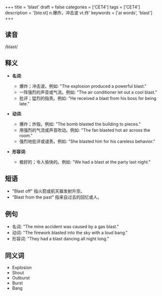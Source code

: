 +++
title = 'blast'
draft = false
categories = ['CET4']
tags = ['CET4']
description = '[blɑːst] n.爆炸，冲击波 vt.炸'
keywords = ['ai words', 'blast']
+++

## 读音
/blast/

## 释义
- **名词**:
  - 爆炸；冲击波。例如: "The explosion produced a powerful blast."
  - 一阵强烈的声音或气流。例如: "The air conditioner let out a cool blast."
  - 批评；猛烈的指责。例如: "He received a blast from his boss for being late."

- **动词**:
  - 爆炸；炸毁。例如: "The bomb blasted the building to pieces."
  - 用强烈的气流或声音吹动。例如: "The fan blasted hot air across the room."
  - 强烈地批评或谴责。例如: "She blasted him for his careless behavior."

- **形容词**:
  - 极好的；令人愉快的。例如: "We had a blast at the party last night."

## 短语
- "Blast off" 指火箭或航天器发射升空。
- "Blast from the past" 指来自过去的回忆或人。

## 例句
- 名词: "The mine accident was caused by a gas blast."
- 动词: "The firework blasted into the sky with a loud bang."
- 形容词: "They had a blast dancing all night long."

## 同义词
- Explosion
- Shout
- Outburst
- Burst
- Bang
